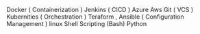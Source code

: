 Docker ( Containerization )
Jenkins ( CICD )
Azure
Aws
Git ( VCS )
Kubernities ( Orchestration )
Teraform , Ansible ( Configuration Management )
linux
Shell Scripting (Bash)
Python






